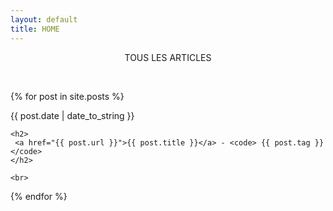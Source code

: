 ```yaml
---
layout: default
title: HOME
---
```


<p align="center">TOUS LES ARTICLES</p><br>

 {% for post in site.posts %}
  <article>
    <div class="date"><time datetime="{{ post.date | date: "%Y-%m-%d" }}">{{ post.date | date_to_string }}</time></div>

    <h2>
     <a href="{{ post.url }}">{{ post.title }}</a> - <code> {{ post.tag }} </code>
    </h2>

    <br>

  </article>
{% endfor %}
